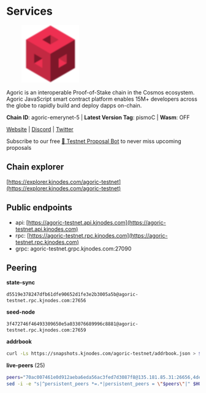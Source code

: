 # Services

<figure><img src="https://raw.githubusercontent.com/kj89/cosmos-images/main/logos/agoric.png" width="150" alt=""><figcaption></figcaption></figure>

Agoric is an interoperable Proof-of-Stake chain in the Cosmos ecosystem.  Agoric JavaScript smart contract platform enables 15M+ developers across the  globe to rapidly build and deploy dapps on-chain.

**Chain ID**: agoric-emerynet-5 | **Latest Version Tag**: pismoC | **Wasm**: OFF

[Website](https://agoric.com) | [Discord](https://discord.com/invite/qDW8DRes4s) | [Twitter](https://twitter.com/agoric)



Subscribe to our free [🤖 Testnet Proposal Bot](https://t.me/kjnodes_testnet_proposal_bot) to never miss upcoming proposals


## Chain explorer
[https://explorer.kjnodes.com/agoric-testnet](https://explorer.kjnodes.com/agoric-testnet)

## Public endpoints

* api: [https://agoric-testnet.api.kjnodes.com](https://agoric-testnet.api.kjnodes.com)
* rpc: [https://agoric-testnet.rpc.kjnodes.com](https://agoric-testnet.rpc.kjnodes.com)
* grpc: agoric-testnet.grpc.kjnodes.com:27090

## Peering

**state-sync**

```text
d5519e378247dfb61dfe90652d1fe3e2b3005a5b@agoric-testnet.rpc.kjnodes.com:27656
```

**seed-node**

```text
3f472746f46493309650e5a033076689996c8881@agoric-testnet.rpc.kjnodes.com:27659
```

**addrbook**
```bash
curl -Ls https://snapshots.kjnodes.com/agoric-testnet/addrbook.json > $HOME/.agoric/config/addrbook.json
```

**live-peers** (25)
```bash
peers="70ac007461e0d912aeba6eda56ac3fed7d3087f8@135.181.85.31:26656,4dee5e4456307469d037c35eb0157f1f252b3f99@135.181.35.255:26656,d5519e378247dfb61dfe90652d1fe3e2b3005a5b@65.109.68.190:27656,6f9e22eba0130f1a29c25e28beeae69b2621a403@35.238.67.135:26656,7ea47a018710e43a9eafd4eebc8340d2f48eb3ba@94.130.132.227:2160,a49d469686e32f6490b56a2a693e83c130f3ee2a@144.76.145.151:26656,3f4e87ddb2e61fdd01398c071fa986259f096334@209.34.206.46:26656,b7a728cbf102ff45dca7d9dc5b433408e240649f@65.109.23.114:14456,33b1734490b9fbbb18aef821d9e023efe99366bc@84.85.89.213:26656,a3a1e6c7a9ceec632c22769a9e369d05a796dc24@65.108.79.246:26709,98e1069b1cfc445e377eda6a0eadd94f7877065d@162.55.169.76:26656,980583e1dfd16988b6fdb22dd733f3260c535e45@192.241.137.132:26656,dd9944850a69276f81792b0c0ebdbeee17df5e5e@34.69.172.140:26656,b74a421ccb5b9928a6a1a158c26189f18319c344@65.108.226.183:14456,a875ef614b3902dd567be2076f18239681f24e35@82.100.58.112:26656,0cca760735ca9a8fa38c8b3618b9982d5f0af5ef@54.255.208.47:26656,793955daf95ad29f003cc4ec7e6c60c00677b2f7@5.9.81.187:30656,c72d05f83b53dc7f6c55d7d3e67c304716d27d80@116.202.227.117:27656,dfaff8b84e30a30732757b1bcaa5463746dbc87b@34.30.233.82:26656,8dfb920cdc2eba42b688f44fdd26e12dabfbb6a9@95.217.130.111:27656,6644a86094a0cb0152f83aed74357c439657770b@185.239.209.79:26656,7b1cafa0879374125c623d854bcc0cb9cd98729e@185.213.25.151:26656,cb23a037e26347fc3ce73cae6296980f860563cc@220.130.223.158:30556,a350a919fc1295f441732b4264c6603983f720e5@35.226.248.0:26656,029b9018489d618e4368e9af34599e07a9fc07c9@34.67.210.29:26656"
sed -i -e "s|^persistent_peers *=.*|persistent_peers = \"$peers\"|" $HOME/.agoric/config/config.toml
```
